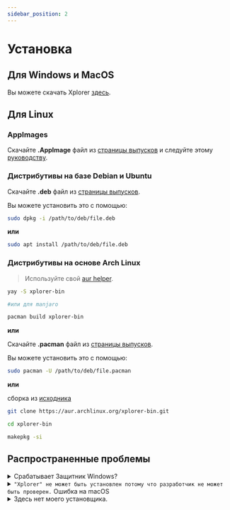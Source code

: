```yaml
---
sidebar_position: 2
---
```


# Установка

## Для Windows и MacOS

Вы можете скачать Xplorer [здесь](https://github.com/kimlimjustin/xplorer/releases).

## Для Linux

### AppImages

Скачайте **.AppImage** файл из [страницы выпусков](https://github.com/kimlimjustin/xplorer/releases) и следуйте этому [руководству](https://docs.appimage.org/introduction/quickstart.html#how-to-run-an-appimage).

### Дистрибутивы на базе Debian и Ubuntu

Скачайте **.deb** файл из [страницы выпусков](https://github.com/kimlimjustin/xplorer/releases).

Вы можете установить это с помощью:

```bash
sudo dpkg -i /path/to/deb/file.deb
```

**или**

```bash
sudo apt install /path/to/deb/file.deb
```

### Дистрибутивы на основе Arch Linux

> Используйте свой [aur helper](https://wiki.archlinux.org/title/AUR_helpers).

```bash
yay -S xplorer-bin

#или для manjaro

pacman build xplorer-bin
```

**или**

Скачайте **.pacman** файл из [страницы выпусков](https://github.com/kimlimjustin/xplorer/releases).

Вы можете установить это с помощью:

```bash
sudo pacman -U /path/to/deb/file.pacman
```

**или**

сборка из [исходника](https://aur.archlinux.org/xplorer-bin.git)

```bash
git clone https://aur.archlinux.org/xplorer-bin.git

cd xplorer-bin

makepkg -si
```

## Распространенные проблемы

<details>
<summary>
Срабатывает Защитник Windows?
</summary>

На самом деле это не ошибка. Это решение Microsoft, что бы защитить тех, кто не разбирается в технологиях (т.е. ваших друзей) от вирусов. Не беспокойтесь об безопасности Xplorer, это проект с [открытым исходным кодом](https://github.com/kimlimjustin/xplorer) и вы можете сами это проверить или даже создать собственную версию Xplorer!

Чтобы продолжить, просто нажмите `Подробнее`, затем нажмите Выполнить в любом случае.

1. ![Шаг 1](/img/docs/windows-defender-1.webp)
2. ![Шаг 2](/img/docs/windows-defender-2.webp)

:::note Источники

Источник [Stack Overflow](https://stackoverflow.com/questions/65488839/how-can-i-avoid-windows-protected-your-pc-problem-when-my-friends-try-to-use-m).

:::

</details> <details>
<summary>
<code>"Xplorer" не может быть установлен потому что разработчик не может быть проверен.</code> Ошибка на macOS
</summary>

Пожалуйста, посмотрите [официальную документацию](https://support.apple.com/guide/mac-help/open-a-mac-app-from-an-unidentified-developer-mh40616/mac) Apple.

</details> <details>
<summary>
Здесь нет моего установщика.
</summary>

Пожалуйста, обратитесь с этой проблемой [сюда](https://github.com/kimlimjustin/xplorer/issues/new/choose).

</details>
